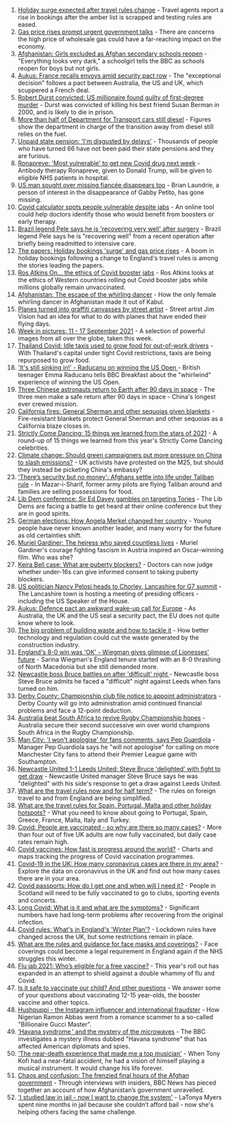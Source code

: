 1. [Holiday surge expected after travel rules change](https://www.bbc.co.uk/news/uk-58606870?at_medium=RSS&at_campaign=KARANGA) - Travel agents report a rise in bookings after the amber list is scrapped and testing rules are eased.
2. [Gas price rises prompt urgent government talks](https://www.bbc.co.uk/news/uk-58605735?at_medium=RSS&at_campaign=KARANGA) - There are concerns the high price of wholesale gas could have a far-reaching impact on the economy.
3. [Afghanistan: Girls excluded as Afghan secondary schools reopen](https://www.bbc.co.uk/news/world-asia-58607816?at_medium=RSS&at_campaign=KARANGA) - "Everything looks very dark," a schoolgirl tells the BBC as schools reopen for boys but not girls.
4. [Aukus: France recalls envoys amid security pact row](https://www.bbc.co.uk/news/world-europe-58604677?at_medium=RSS&at_campaign=KARANGA) - The "exceptional decision" follows a pact between Australia, the US and UK, which scuppered a French deal.
5. [Robert Durst convicted: US millionaire found guilty of first-degree murder](https://www.bbc.co.uk/news/world-us-canada-58605688?at_medium=RSS&at_campaign=KARANGA) - Durst was convicted of killing his best friend Susan Berman in 2000, and is likely to die in prison.
6. [More than half of Department for Transport cars still diesel](https://www.bbc.co.uk/news/uk-politics-58602884?at_medium=RSS&at_campaign=KARANGA) - Figures show the department in charge of the transition away from diesel still relies on the fuel.
7. [Unpaid state pension: 'I'm disgusted by delays'](https://www.bbc.co.uk/news/business-58598046?at_medium=RSS&at_campaign=KARANGA) - Thousands of people who have turned 66 have not been paid their state pensions and they are furious.
8. [Ronapreve: 'Most vulnerable' to get new Covid drug next week](https://www.bbc.co.uk/news/health-58602999?at_medium=RSS&at_campaign=KARANGA) - Antibody therapy Ronapreve, given to Donald Trump, will be given to eligible NHS patients in hospital.
9. [US man sought over missing fiancée disappears too](https://www.bbc.co.uk/news/world-us-canada-58607813?at_medium=RSS&at_campaign=KARANGA) - Brian Laundrie, a person of interest in the disappearance of Gabby Petito, has gone missing.
10. [Covid calculator spots people vulnerable despite jabs](https://www.bbc.co.uk/news/health-58599482?at_medium=RSS&at_campaign=KARANGA) - An online tool could help doctors identify those who would benefit from boosters or early therapy.
11. [Brazil legend Pele says he is 'recovering very well' after surgery](https://www.bbc.co.uk/sport/football/58604541?at_medium=RSS&at_campaign=KARANGA) - Brazil legend Pele says he is "recovering well" from a recent operation after briefly being readmitted to intensive care.
12. [The papers: Holiday bookings 'surge' and gas price rises](https://www.bbc.co.uk/news/blogs-the-papers-58605201?at_medium=RSS&at_campaign=KARANGA) - A boom in holiday bookings following a change to England's travel rules is among the stories leading the papers.
13. [Ros Atkins On… the ethics of Covid booster jabs](https://www.bbc.co.uk/news/health-58598166?at_medium=RSS&at_campaign=KARANGA) - Ros Atkins looks at the ethics of Western countries rolling out Covid booster jabs while millions globally remain unvaccinated.
14. [Afghanistan: The escape of the whirling dancer](https://www.bbc.co.uk/news/world-asia-58602631?at_medium=RSS&at_campaign=KARANGA) - How the only female whirling dancer in Afghanistan made it out of Kabul.
15. [Planes turned into graffiti canvasses by street artist](https://www.bbc.co.uk/news/uk-wales-58573703?at_medium=RSS&at_campaign=KARANGA) - Street artist Jim Vision had an idea for what to do with planes that have ended their flying days.
16. [Week in pictures: 11 - 17 September 2021](https://www.bbc.co.uk/news/in-pictures-58597718?at_medium=RSS&at_campaign=KARANGA) - A selection of powerful images from all over the globe, taken this week.
17. [Thailand Covid: Idle taxis used to grow food for out-of-work drivers](https://www.bbc.co.uk/news/world-asia-58602767?at_medium=RSS&at_campaign=KARANGA) - With Thailand's capital under tight Covid restrictions, taxis are being repurposed to grow food.
18. ['It's still sinking in!' - Raducanu on winning the US Open ](https://www.bbc.co.uk/sport/av/tennis/58595328?at_medium=RSS&at_campaign=KARANGA) - British teenager Emma Raducanu tells BBC Breakfast about the "whirlwind" experience of winning the US Open.
19. [Three Chinese astronauts return to Earth after 90 days in space](https://www.bbc.co.uk/news/world-58598354?at_medium=RSS&at_campaign=KARANGA) - The three men make a safe return after 90 days in space - China's longest ever crewed mission.
20. [California fires: General Sherman and other sequoias given blankets](https://www.bbc.co.uk/news/world-us-canada-58592376?at_medium=RSS&at_campaign=KARANGA) - Fire-resistant blankets protect General Sherman and other sequoias as a California blaze closes in.
21. [Strictly Come Dancing: 15 things we learned from the stars of 2021](https://www.bbc.co.uk/news/entertainment-arts-58271367?at_medium=RSS&at_campaign=KARANGA) - A round-up of 15 things we learned from this year's Strictly Come Dancing celebrities.
22. [Climate change: Should green campaigners put more pressure on China to slash emissions?](https://www.bbc.co.uk/news/science-environment-58584976?at_medium=RSS&at_campaign=KARANGA) - UK activists have protested on the M25, but should they instead be picketing China's embassy?
23. ['There’s security but no money': Afghans settle into life under Taliban rule](https://www.bbc.co.uk/news/world-asia-58597432?at_medium=RSS&at_campaign=KARANGA) - In Mazar-i-Sharif, former army pilots are flying Taliban around and families are selling possessions for food.
24. [Lib Dem conference: Sir Ed Davey gambles on targeting Tories](https://www.bbc.co.uk/news/uk-politics-58601889?at_medium=RSS&at_campaign=KARANGA) - The Lib Dems are facing a battle to get heard at their online conference but they are in good spirits.
25. [German elections: How Angela Merkel changed her country](https://www.bbc.co.uk/news/world-europe-58597504?at_medium=RSS&at_campaign=KARANGA) - Young people have never known another leader, and many worry for the future as old certainties shift.
26. [Muriel Gardiner: The heiress who saved countless lives](https://www.bbc.co.uk/news/uk-england-london-58399839?at_medium=RSS&at_campaign=KARANGA) - Muriel Gardiner's courage fighting fascism in Austria inspired an Oscar-winning film. Who was she?
27. [Keira Bell case: What are puberty blockers?](https://www.bbc.co.uk/news/health-51034461?at_medium=RSS&at_campaign=KARANGA) - Doctors can now judge whether under-16s can give informed consent to taking puberty blockers.
28. [US politician Nancy Pelosi heads to Chorley, Lancashire for G7 summit](https://www.bbc.co.uk/news/uk-politics-58599047?at_medium=RSS&at_campaign=KARANGA) - The Lancashire town is hosting a meeting of presiding officers - including the US Speaker of the House.
29. [Aukus: Defence pact an awkward wake-up call for Europe](https://www.bbc.co.uk/news/world-europe-58600454?at_medium=RSS&at_campaign=KARANGA) - As Australia, the UK and the US seal a security pact, the EU does not quite know where to look.
30. [The big problem of building waste and how to tackle it](https://www.bbc.co.uk/news/business-57899572?at_medium=RSS&at_campaign=KARANGA) - How better technology and regulation could cut the waste generated by the construction industry.
31. [England's 8-0 win was 'OK' - Wiegman gives glimpse of Lionesses' future](https://www.bbc.co.uk/sport/football/58600821?at_medium=RSS&at_campaign=KARANGA) - Sarina Wiegman's England tenure started with an 8-0 thrashing of North Macedonia but she still demanded more.
32. [Newcastle boss Bruce battles on after 'difficult' night ](https://www.bbc.co.uk/sport/football/58605536?at_medium=RSS&at_campaign=KARANGA) - Newcastle boss Steve Bruce admits he faced a "difficult" night against Leeds when fans turned on him.
33. [Derby County: Championship club file notice to appoint administrators](https://www.bbc.co.uk/sport/football/58604851?at_medium=RSS&at_campaign=KARANGA) - Derby County will go into administration amid continued financial problems and face a 12-point deduction.
34. [Australia beat South Africa to revive Rugby Championship hopes](https://www.bbc.co.uk/sport/rugby-union/58607615?at_medium=RSS&at_campaign=KARANGA) - Australia secure their second successive win over world champions South Africa in the Rugby Championship.
35. [Man City: 'I won't apologise' for fans comments, says Pep Guardiola](https://www.bbc.co.uk/sport/av/football/58602169?at_medium=RSS&at_campaign=KARANGA) - Manager Pep Guardiola says he "will not apologise" for calling on more Manchester City fans to attend their Premier League game with Southampton.
36. [Newcastle United 1-1 Leeds United: Steve Bruce 'delighted' with fight to get draw](https://www.bbc.co.uk/sport/av/football/58605442?at_medium=RSS&at_campaign=KARANGA) - Newcastle United manager Steve Bruce says he was "delighted" with his side's response to get a draw against Leeds United.
37. [What are the travel rules now and for half term?](https://www.bbc.co.uk/news/explainers-52544307?at_medium=RSS&at_campaign=KARANGA) - The rules on foreign travel to and from England are being simplified.
38. [What are the travel rules for Spain, Portugal, Malta and other holiday hotspots?](https://www.bbc.co.uk/news/explainers-56997931?at_medium=RSS&at_campaign=KARANGA) - What you need to know about going to Portugal, Spain, Greece, France, Malta, Italy and Turkey.
39. [Covid: People are vaccinated - so why are there so many cases?](https://www.bbc.co.uk/news/health-55045639?at_medium=RSS&at_campaign=KARANGA) - More than four out of five UK adults are now fully vaccinated, but daily case rates remain high.
40. [Covid vaccines: How fast is progress around the world?](https://www.bbc.co.uk/news/world-56237778?at_medium=RSS&at_campaign=KARANGA) - Charts and maps tracking the progress of Covid vaccination programmes.
41. [Covid-19 in the UK: How many coronavirus cases are there in my area?](https://www.bbc.co.uk/news/uk-51768274?at_medium=RSS&at_campaign=KARANGA) - Explore the data on coronavirus in the UK and find out how many cases there are in your area.
42. [Covid passports: How do I get one and when will I need it?](https://www.bbc.co.uk/news/explainers-55718553?at_medium=RSS&at_campaign=KARANGA) - People in Scotland will need to be fully vaccinated to go to clubs, sporting events and concerts.
43. [Long Covid: What is it and what are the symptoms?](https://www.bbc.co.uk/news/health-57833394?at_medium=RSS&at_campaign=KARANGA) - Significant numbers have had long-term problems after recovering from the original infection.
44. [Covid rules: What's in England's 'Winter Plan'?](https://www.bbc.co.uk/news/explainers-52530518?at_medium=RSS&at_campaign=KARANGA) - Lockdown rules have changed across the UK, but some restrictions remain in place.
45. [What are the rules and guidance for face masks and coverings?](https://www.bbc.co.uk/news/health-51205344?at_medium=RSS&at_campaign=KARANGA) - Face coverings could become a legal requirement in England again if the NHS struggles this winter.
46. [Flu jab 2021: Who’s eligible for a free vaccine?](https://www.bbc.co.uk/news/health-53847025?at_medium=RSS&at_campaign=KARANGA) - This year's roll out has expanded in an attempt to shield against a double whammy of flu and Covid.
47. [Is it safe to vaccinate our child? And other questions](https://www.bbc.co.uk/news/world-asia-china-51176409?at_medium=RSS&at_campaign=KARANGA) - We answer some of your questions about vaccinating 12-15 year-olds, the booster vaccine and other topics.
48. [Hushpuppi - the Instagram influencer and international fraudster](https://www.bbc.co.uk/news/world-africa-58553109?at_medium=RSS&at_campaign=KARANGA) - How Nigerian Ramon Abbas went from a romance scammer to a so-called "Billionaire Gucci Master".
49. [‘Havana syndrome ’ and the mystery of the microwaves](https://www.bbc.co.uk/news/world-58396698?at_medium=RSS&at_campaign=KARANGA) - The BBC investigates a mystery illness dubbed "Havana syndrome" that has affected American diplomats and spies.
50. ['The near-death experience that made me a top musician'](https://www.bbc.co.uk/news/stories-58465559?at_medium=RSS&at_campaign=KARANGA) - When Tony Kofi had a near-fatal accident, he had a vision of himself playing a musical instrument. It would change his life forever.
51. [Chaos and confusion: The frenzied final hours of the Afghan government](https://www.bbc.co.uk/news/world-asia-58477131?at_medium=RSS&at_campaign=KARANGA) - Through interviews with insiders, BBC News has pieced together an account of how Afghanistan’s government unravelled.
52. ['I studied law in jail - now I want to change the system'](https://www.bbc.co.uk/news/stories-58311196?at_medium=RSS&at_campaign=KARANGA) - LaTonya Myers spent nine months in jail because she couldn’t afford bail - now she's helping others facing the same challenge.
